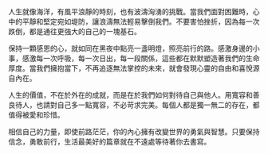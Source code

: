 人生就像海洋，有風平浪靜的時刻，也有波濤洶湧的挑戰。當我們面對困難時，心中的平靜和堅定宛如堤防，讓浪濤無法輕易擊倒我們。不要害怕挫折，因為每一次跌倒，都是通往更強大的自己的一塊基石。

保持一顆感恩的心，就如同在黑夜中點亮一盞明燈，照亮前行的路。感激身邊的小事，感激每一次呼吸，每一次日出，每一段關係，這些都在默默塑造著我們的生命厚度。當我們擁抱當下，不再追逐無法掌控的未來，就會發現心靈的自由和喜悅源自內在。

人生的價值，不在於外在的成就，而是在於我們如何對待自己與他人。用寬容和善良待人，也請對自己多一點寬容，不必苛求完美。每個人都是獨一無二的存在，都值得被愛和珍惜。

相信自己的力量，即使前路茫茫，你的內心擁有改變世界的勇氣與智慧。只要保持信念，勇敢前行，生活最美好的篇章就在不遠處等待著你去書寫。